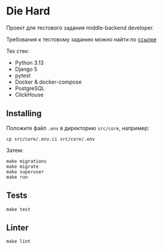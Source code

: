 # Die Hard

Проект для тестового задания middle-backend developer.

Требования к тестовому заданию можно найти по [ссылке](docs/task.md)

Тех стек:
- Python 3.13
- Django 5
- pytest
- Docker & docker-compose
- PostgreSQL
- ClickHouse

## Installing 

Положите файл `.env` в директорию `src/core`, например:

```
cp src/core/.env.ci src/core/.env
```

Затем:
```
make migrations
make migrate
make superuser
make run
```

## Tests

`make test`

## Linter

`make lint`
